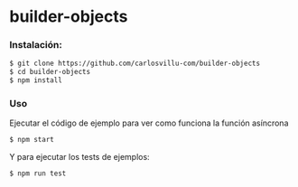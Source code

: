 # builder-objects

### Instalación:

```bash
$ git clone https://github.com/carlosvillu-com/builder-objects
$ cd builder-objects
$ npm install
```

### Uso

Ejecutar el código de ejemplo para ver como funciona la función asíncrona

```bash
$ npm start
```

Y para ejecutar los tests de ejemplos:

```bash
$ npm run test
```
